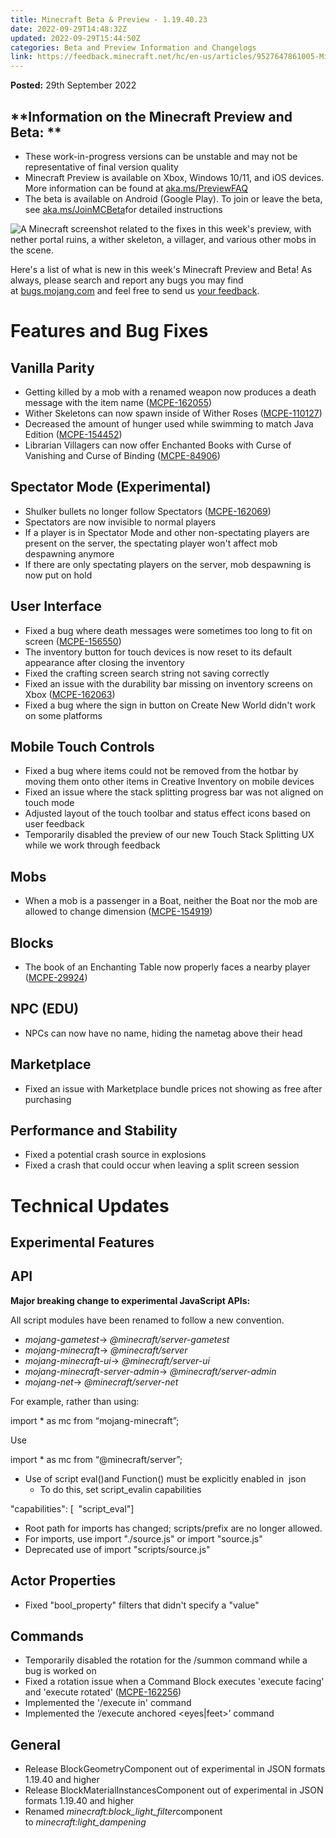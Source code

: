 ```yaml
---
title: Minecraft Beta & Preview - 1.19.40.23
date: 2022-09-29T14:48:32Z
updated: 2022-09-29T15:44:50Z
categories: Beta and Preview Information and Changelogs
link: https://feedback.minecraft.net/hc/en-us/articles/9527647861005-Minecraft-Beta-Preview-1-19-40-23
---
```


**Posted:** 29th September 2022

## **Information on the Minecraft Preview and Beta: **

- These work-in-progress versions can be unstable and may not be representative of final version quality
- Minecraft Preview is available on Xbox, Windows 10/11, and iOS devices. More information can be found at [aka.ms/PreviewFAQ](http://aka.ms/PreviewFAQ)
- The beta is available on Android (Google Play). To join or leave the beta, see [aka.ms/JoinMCBeta](https://aka.ms/JoinMCBeta)for detailed instructions

![A Minecraft screenshot related to the fixes in this week's preview, with nether portal ruins, a wither skeleton, a villager, and various other mobs in the scene.](https://feedback.minecraft.net/hc/article_attachments/9527542833677/R19U4_4_16x9.jpg)

Here's a list of what is new in this week's Minecraft Preview and Beta! As always, please search and report any bugs you may find at [bugs.mojang.com](https://bugs.mojang.com/) and feel free to send us [your feedback](https://aka.ms/MinecraftBetaFeedback).

# **Features and Bug Fixes**

## **Vanilla Parity**

- Getting killed by a mob with a renamed weapon now produces a death message with the item name ([MCPE-162055](https://bugs.mojang.com/browse/MCPE-162055))
- Wither Skeletons can now spawn inside of Wither Roses ([MCPE-110127](https://bugs.mojang.com/browse/MCPE-110127))
- Decreased the amount of hunger used while swimming to match Java Edition ([MCPE-154452](https://bugs.mojang.com/browse/MCPE-154452))
- Librarian Villagers can now offer Enchanted Books with Curse of Vanishing and Curse of Binding ([MCPE-84906](https://bugs.mojang.com/browse/MCPE-84906))

## **Spectator Mode (Experimental)**

- Shulker bullets no longer follow Spectators ([MCPE-162069](https://bugs.mojang.com/browse/MCPE-162069))
- Spectators are now invisible to normal players
- If a player is in Spectator Mode and other non-spectating players are present on the server, the spectating player won't affect mob despawning anymore
- If there are only spectating players on the server, mob despawning is now put on hold

## **User Interface**

- Fixed a bug where death messages were sometimes too long to fit on screen ([MCPE-156550](https://bugs.mojang.com/browse/MCPE-156550))
- The inventory button for touch devices is now reset to its default appearance after closing the inventory
- Fixed the crafting screen search string not saving correctly
- Fixed an issue with the durability bar missing on inventory screens on Xbox ([MCPE-162063](https://bugs.mojang.com/browse/MCPE-162063))
- Fixed a bug where the sign in button on Create New World didn't work on some platforms

## **Mobile Touch Controls**

- Fixed a bug where items could not be removed from the hotbar by moving them onto other items in Creative Inventory on mobile devices
- Fixed an issue where the stack splitting progress bar was not aligned on touch mode
- Adjusted layout of the touch toolbar and status effect icons based on user feedback
- Temporarily disabled the preview of our new Touch Stack Splitting UX while we work through feedback

## **Mobs**

- When a mob is a passenger in a Boat, neither the Boat nor the mob are allowed to change dimension ([MCPE-154919](https://bugs.mojang.com/browse/MCPE-154919))

## **Blocks**

- The book of an Enchanting Table now properly faces a nearby player ([MCPE-29924](https://bugs.mojang.com/browse/MCPE-29924))

## **NPC (EDU)**

- NPCs can now have no name, hiding the nametag above their head

## **Marketplace**

- Fixed an issue with Marketplace bundle prices not showing as free after purchasing

## **Performance and Stability**

- Fixed a potential crash source in explosions
- Fixed a crash that could occur when leaving a split screen session

# **Technical Updates**

## **Experimental Features**

## **API**

**Major breaking change to experimental JavaScript APIs:**

All script modules have been renamed to follow a new convention.  

- *mojang-gametest*-\> *@minecraft/server-gametest*
- *mojang-minecraft*-\> *@minecraft/server*
- *mojang-minecraft-ui*-\> *@minecraft/server-ui*
- *mojang-minecraft-server-admin*-\> *@minecraft/server-admin*
- *mojang-net*-\> *@minecraft/server-net*

For example, rather than using:

import \* as mc from “mojang-minecraft”;

Use

import \* as mc from “@minecraft/server”;

- Use of script eval()and Function() must be explicitly enabled in  json 
  - To do this, set script_evalin capabilities

"capabilities": \[  "script_eval"\]

- Root path for imports has changed; scripts/prefix are no longer allowed.
- For imports, use import "./source.js" or import "source.js"
- Deprecated use of import "scripts/source.js"

## **Actor Properties**

- Fixed "bool_property" filters that didn't specify a "value"

## **Commands**

- Temporarily disabled the rotation for the /summon command while a bug is worked on
- Fixed a rotation issue when a Command Block executes 'execute facing' and 'execute rotated' ([MCPE-162256](https://bugs.mojang.com/browse/MCPE-162256))
- Implemented the '/execute in' command
- Implemented the ‘/execute anchored \<eyes\|feet\>’ command

## **General**

- Release BlockGeometryComponent out of experimental in JSON formats 1.19.40 and higher
- Release BlockMaterialInstancesComponent out of experimental in JSON formats 1.19.40 and higher
- Renamed *minecraft:block_light_filter*component to *minecraft:light_dampening*
